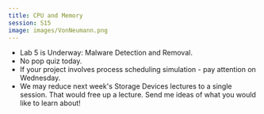 ```yaml
---
title: CPU and Memory
session: S15
image: images/VonNeumann.png
---
```


* Lab 5 is Underway: Malware Detection and Removal.
* No pop quiz today.
* If your project involves process scheduling simulation - pay attention on Wednesday.
* We may reduce next week's Storage Devices lectures to a single session. That would free up a lecture. Send me ideas of what you would like to learn about!
